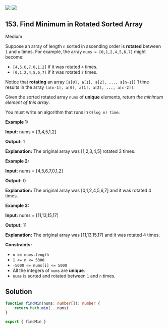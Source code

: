 [![](https://img.shields.io/github/stars/LeetCode-Top-Interview-150/LeetCode-Top-Interview-150?label=Stars&style=flat-square)](https://github.com/LeetCode-Top-Interview-150/LeetCode-Top-Interview-150)
[![](https://img.shields.io/github/forks/LeetCode-Top-Interview-150/LeetCode-Top-Interview-150?label=Fork%20me%20on%20GitHub%20&style=flat-square)](https://github.com/LeetCode-Top-Interview-150/LeetCode-Top-Interview-150/fork)

## 153\. Find Minimum in Rotated Sorted Array

Medium

Suppose an array of length `n` sorted in ascending order is **rotated** between `1` and `n` times. For example, the array `nums = [0,1,2,4,5,6,7]` might become:

*   `[4,5,6,7,0,1,2]` if it was rotated `4` times.
*   `[0,1,2,4,5,6,7]` if it was rotated `7` times.

Notice that **rotating** an array `[a[0], a[1], a[2], ..., a[n-1]]` 1 time results in the array `[a[n-1], a[0], a[1], a[2], ..., a[n-2]]`.

Given the sorted rotated array `nums` of **unique** elements, return _the minimum element of this array_.

You must write an algorithm that runs in `O(log n) time.`

**Example 1:**

**Input:** nums = [3,4,5,1,2]

**Output:** 1

**Explanation:** The original array was [1,2,3,4,5] rotated 3 times. 

**Example 2:**

**Input:** nums = [4,5,6,7,0,1,2]

**Output:** 0

**Explanation:** The original array was [0,1,2,4,5,6,7] and it was rotated 4 times. 

**Example 3:**

**Input:** nums = [11,13,15,17]

**Output:** 11

**Explanation:** The original array was [11,13,15,17] and it was rotated 4 times. 

**Constraints:**

*   `n == nums.length`
*   `1 <= n <= 5000`
*   `-5000 <= nums[i] <= 5000`
*   All the integers of `nums` are **unique**.
*   `nums` is sorted and rotated between `1` and `n` times.

## Solution

```typescript
function findMin(nums: number[]): number {
    return Math.min(...nums)
}

export { findMin }
```